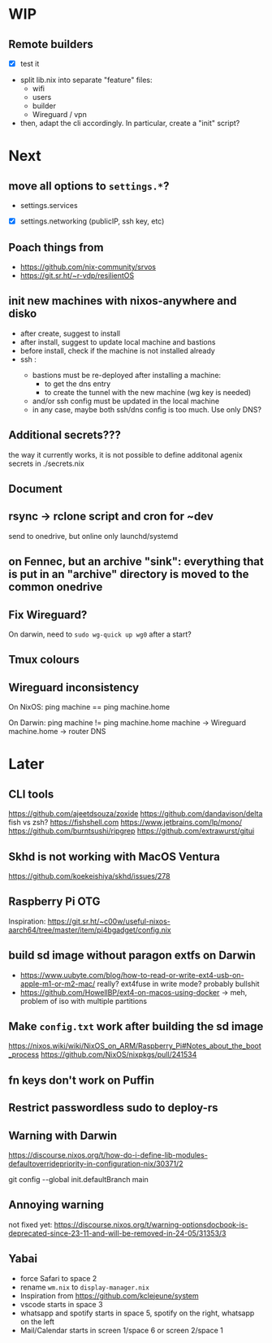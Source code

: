 # WIP

## Remote builders

- [x] test it
- split lib.nix into separate "feature" files:
  - wifi
  - users
  - builder
  - Wireguard / vpn
- then, adapt the cli accordingly. In particular, create a "init" script?

# Next

## move all options to `settings.*`?

- settings.services
- [x] settings.networking (publicIP, ssh key, etc)

## Poach things from

- https://github.com/nix-community/srvos
- https://git.sr.ht/~r-vdp/resilientOS

## init new machines with nixos-anywhere and disko

- after create, suggest to install
- after install, suggest to update local machine and bastions
- before install, check if the machine is not installed already
- ssh <new-machine>:
  - bastions must be re-deployed after installing a machine:
    - to get the dns entry
    - to create the tunnel with the new machine (wg key is needed)
  - and/or ssh config must be updated in the local machine
  - in any case, maybe both ssh/dns config is too much. Use only DNS?

## Additional secrets???

the way it currently works, it is not possible to define additonal agenix secrets in ./secrets.nix

## Document

## rsync -> rclone script and cron for ~dev

send to onedrive, but online only
launchd/systemd

## on Fennec, but an archive "sink": everything that is put in an "archive" directory is moved to the common onedrive

## Fix Wireguard?

On darwin, need to `sudo wg-quick up wg0` after a start?

## Tmux colours

## Wireguard inconsistency

On NixOS:
ping machine == ping machine.home

On Darwin:
ping machine != ping machine.home
machine -> Wireguard
machine.home -> router DNS

# Later

## CLI tools

https://github.com/ajeetdsouza/zoxide
https://github.com/dandavison/delta
fish vs zsh? https://fishshell.com
https://www.jetbrains.com/lp/mono/
https://github.com/burntsushi/ripgrep
https://github.com/extrawurst/gitui

## Skhd is not working with MacOS Ventura

https://github.com/koekeishiya/skhd/issues/278

## Raspberry Pi OTG

Inspiration: https://git.sr.ht/~c00w/useful-nixos-aarch64/tree/master/item/pi4bgadget/config.nix

## build sd image without paragon extfs on Darwin

- https://www.uubyte.com/blog/how-to-read-or-write-ext4-usb-on-apple-m1-or-m2-mac/
  really? ext4fuse in write mode? probably bullshit
- https://github.com/HowellBP/ext4-on-macos-using-docker -> meh, problem of iso with multiple partitions

## Make `config.txt` work after building the sd image

https://nixos.wiki/wiki/NixOS_on_ARM/Raspberry_Pi#Notes_about_the_boot_process
https://github.com/NixOS/nixpkgs/pull/241534

## fn keys don't work on Puffin

## Restrict passwordless sudo to deploy-rs

## Warning with Darwin

https://discourse.nixos.org/t/how-do-i-define-lib-modules-defaultoverridepriority-in-configuration-nix/30371/2

git config --global init.defaultBranch main

## Annoying warning

not fixed yet:
https://discourse.nixos.org/t/warning-optionsdocbook-is-deprecated-since-23-11-and-will-be-removed-in-24-05/31353/3

## Yabai

- force Safari to space 2
- rename `wm.nix` to `display-manager.nix`
- Inspiration from https://github.com/kclejeune/system
- vscode starts in space 3
- whatsapp and spotify starts in space 5, spotify on the right, whatsapp on the left
- Mail/Calendar starts in screen 1/space 6 or screen 2/space 1
